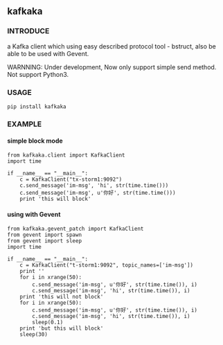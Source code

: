 ## kafkaka
### INTRODUCE
a Kafka client which using easy described protocol tool - bstruct, also be able to be used with Gevent.
  
WARNNING: Under development, Now only support simple send method. Not support Python3.

### USAGE
    pip install kafkaka

### EXAMPLE
#### simple block mode
    from kafkaka.client import KafkaClient
    import time
    
    if __name__ == "__main__":
        c = KafkaClient("tx-storm1:9092")
        c.send_message('im-msg', 'hi', str(time.time()))
        c.send_message('im-msg', u'你好', str(time.time()))
        print 'this will block'
        
#### using with Gevent
    from kafkaka.gevent_patch import KafkaClient
    from gevent import spawn
    from gevent import sleep
    import time
    
    if __name__ == "__main__":
        c = KafkaClient("t-storm1:9092", topic_names=['im-msg'])
        print ''
        for i in xrange(50):
            c.send_message('im-msg', u'你好', str(time.time()), i)
            c.send_message('im-msg', 'hi', str(time.time()), i)
        print 'this will not block'
        for i in xrange(50):
            c.send_message('im-msg', u'你好', str(time.time()), i)
            c.send_message('im-msg', 'hi', str(time.time()), i)
            sleep(0.1)
        print 'but this will block'
        sleep(30)
